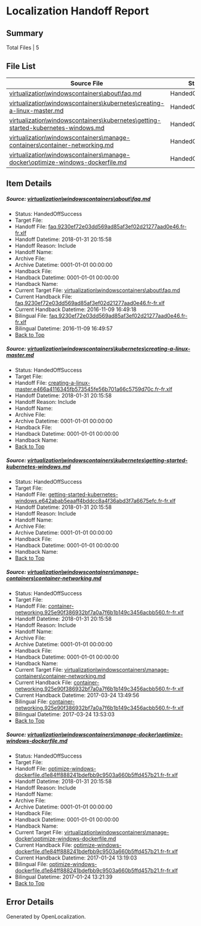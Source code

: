 # <a name='report-top'></a> Localization Handoff Report

## Summary
 Total Files | 5

## File List
 Source File | Status | Details 
 ----------- | ------ | ------- 
 [virtualization\windowscontainers\about\faq.md](https://github.com/Microsoft/Virtualization-Documentation-Private/blob/d38444cf191e6c2b0ca0dbb29678e494b72c19f5/virtualization/windowscontainers/about/faq.md) | HandedOffSuccess | [Details](#37c8cadc4e2725e8220834d41907240c1a273e09297)
 [virtualization\windowscontainers\kubernetes\creating-a-linux-master.md](https://github.com/Microsoft/Virtualization-Documentation-Private/blob/d38444cf191e6c2b0ca0dbb29678e494b72c19f5/virtualization/windowscontainers/kubernetes/creating-a-linux-master.md) | HandedOffSuccess | [Details](#3ea338f7af3dd921731fce0ec5a8b2cf8c4fef0c339)
 [virtualization\windowscontainers\kubernetes\getting-started-kubernetes-windows.md](https://github.com/Microsoft/Virtualization-Documentation-Private/blob/d38444cf191e6c2b0ca0dbb29678e494b72c19f5/virtualization/windowscontainers/kubernetes/getting-started-kubernetes-windows.md) | HandedOffSuccess | [Details](#6f8a17e6d7785ec6d99552edbe5a0c356c109a01340)
 [virtualization\windowscontainers\manage-containers\container-networking.md](https://github.com/Microsoft/Virtualization-Documentation-Private/blob/d38444cf191e6c2b0ca0dbb29678e494b72c19f5/virtualization/windowscontainers/manage-containers/container-networking.md) | HandedOffSuccess | [Details](#4b6a6523de71ba2f589245f48b310c16f6c9ccd7342)
 [virtualization\windowscontainers\manage-docker\optimize-windows-dockerfile.md](https://github.com/Microsoft/Virtualization-Documentation-Private/blob/d38444cf191e6c2b0ca0dbb29678e494b72c19f5/virtualization/windowscontainers/manage-docker/optimize-windows-dockerfile.md) | HandedOffSuccess | [Details](#ba45ee94a5d5e8a15bbbeab7b9c25f15be8be731369)

## Item Details
##### <a name='37c8cadc4e2725e8220834d41907240c1a273e09297'></a> Source: [virtualization\windowscontainers\about\faq.md](https://github.com/Microsoft/Virtualization-Documentation-Private/blob/d38444cf191e6c2b0ca0dbb29678e494b72c19f5/virtualization/windowscontainers/about/faq.md)
* Status: HandedOffSuccess
* Target File: 
* Handoff File: [faq.9230ef72e03dd569ad85af3ef02d21277aad0e46.fr-fr.xlf](https://github.com/MicrosoftDocs/Virtualization-Documentation-Private.handoff/blob/e9118c25b9e96409cf6ab99af279906b72cc0b6a/ol-handoff/MicrosoftDocs/Virtualization-Documentation-Private.fr-fr/live/faq.9230ef72e03dd569ad85af3ef02d21277aad0e46.fr-fr.xlf)
* Handoff Datetime: 2018-01-31 20:15:58
* Handoff Reason: Include
* Handoff Name: 
* Archive File: 
* Archive Datetime: 0001-01-01 00:00:00
* Handback File: 
* Handback Datetime: 0001-01-01 00:00:00
* Handback Name: 
* Current Target File: [virtualization\windowscontainers\about\faq.md](https://github.com/MicrosoftDocs/Virtualization-Documentation-Private.fr-fr/blob/47f1ce82e59102317f8b4ae461b3536963a07b03/virtualization/windowscontainers/about/faq.md)
* Current Handback File: [faq.9230ef72e03dd569ad85af3ef02d21277aad0e46.fr-fr.xlf](https://github.com/MicrosoftDocs/Virtualization-Documentation-Private.handback/blob/630e6808069b38920d4cb95c4f47ae9354da9374/ol-handback/Microsoft/Virtualization-Documentation-Private.fr-fr/live/faq.9230ef72e03dd569ad85af3ef02d21277aad0e46.fr-fr.xlf)
* Current Handback Datetime: 2016-11-09 16:49:18
* Bilingual File: [faq.9230ef72e03dd569ad85af3ef02d21277aad0e46.fr-fr.xlf](https://github.com/MicrosoftDocs/Virtualization-Documentation-Private.handback/blob/630e6808069b38920d4cb95c4f47ae9354da9374/ol-handback/Microsoft/Virtualization-Documentation-Private.fr-fr/live/faq.9230ef72e03dd569ad85af3ef02d21277aad0e46.fr-fr.xlf)
* Bilingual Datetime: 2016-11-09 16:49:57
* [Back to Top](#report-top)

##### <a name='3ea338f7af3dd921731fce0ec5a8b2cf8c4fef0c339'></a> Source: [virtualization\windowscontainers\kubernetes\creating-a-linux-master.md](https://github.com/Microsoft/Virtualization-Documentation-Private/blob/d38444cf191e6c2b0ca0dbb29678e494b72c19f5/virtualization/windowscontainers/kubernetes/creating-a-linux-master.md)
* Status: HandedOffSuccess
* Target File: 
* Handoff File: [creating-a-linux-master.e466a4116345fb573545fe56b701a66c5759d70c.fr-fr.xlf](https://github.com/MicrosoftDocs/Virtualization-Documentation-Private.handoff/blob/e9118c25b9e96409cf6ab99af279906b72cc0b6a/ol-handoff/MicrosoftDocs/Virtualization-Documentation-Private.fr-fr/live/creating-a-linux-master.e466a4116345fb573545fe56b701a66c5759d70c.fr-fr.xlf)
* Handoff Datetime: 2018-01-31 20:15:58
* Handoff Reason: Include
* Handoff Name: 
* Archive File: 
* Archive Datetime: 0001-01-01 00:00:00
* Handback File: 
* Handback Datetime: 0001-01-01 00:00:00
* Handback Name: 
* [Back to Top](#report-top)

##### <a name='6f8a17e6d7785ec6d99552edbe5a0c356c109a01340'></a> Source: [virtualization\windowscontainers\kubernetes\getting-started-kubernetes-windows.md](https://github.com/Microsoft/Virtualization-Documentation-Private/blob/d38444cf191e6c2b0ca0dbb29678e494b72c19f5/virtualization/windowscontainers/kubernetes/getting-started-kubernetes-windows.md)
* Status: HandedOffSuccess
* Target File: 
* Handoff File: [getting-started-kubernetes-windows.e642abab5eaaff4bddcc8a4f36abd3f7a6675efc.fr-fr.xlf](https://github.com/MicrosoftDocs/Virtualization-Documentation-Private.handoff/blob/e9118c25b9e96409cf6ab99af279906b72cc0b6a/ol-handoff/MicrosoftDocs/Virtualization-Documentation-Private.fr-fr/live/getting-started-kubernetes-windows.e642abab5eaaff4bddcc8a4f36abd3f7a6675efc.fr-fr.xlf)
* Handoff Datetime: 2018-01-31 20:15:58
* Handoff Reason: Include
* Handoff Name: 
* Archive File: 
* Archive Datetime: 0001-01-01 00:00:00
* Handback File: 
* Handback Datetime: 0001-01-01 00:00:00
* Handback Name: 
* [Back to Top](#report-top)

##### <a name='4b6a6523de71ba2f589245f48b310c16f6c9ccd7342'></a> Source: [virtualization\windowscontainers\manage-containers\container-networking.md](https://github.com/Microsoft/Virtualization-Documentation-Private/blob/d38444cf191e6c2b0ca0dbb29678e494b72c19f5/virtualization/windowscontainers/manage-containers/container-networking.md)
* Status: HandedOffSuccess
* Target File: 
* Handoff File: [container-networking.925e90f386932bf7a0a7f6b1b149c3456acbb560.fr-fr.xlf](https://github.com/MicrosoftDocs/Virtualization-Documentation-Private.handoff/blob/e9118c25b9e96409cf6ab99af279906b72cc0b6a/ol-handoff/MicrosoftDocs/Virtualization-Documentation-Private.fr-fr/live/container-networking.925e90f386932bf7a0a7f6b1b149c3456acbb560.fr-fr.xlf)
* Handoff Datetime: 2018-01-31 20:15:58
* Handoff Reason: Include
* Handoff Name: 
* Archive File: 
* Archive Datetime: 0001-01-01 00:00:00
* Handback File: 
* Handback Datetime: 0001-01-01 00:00:00
* Handback Name: 
* Current Target File: [virtualization\windowscontainers\manage-containers\container-networking.md](https://github.com/MicrosoftDocs/Virtualization-Documentation-Private.fr-fr/blob/f26914161b3ad0309d88eb88793f5348ea6f3cf4/virtualization/windowscontainers/manage-containers/container-networking.md)
* Current Handback File: [container-networking.925e90f386932bf7a0a7f6b1b149c3456acbb560.fr-fr.xlf](https://github.com/MicrosoftDocs/Virtualization-Documentation-Private.handback/blob/153d2e388619f6795ecec235dddf19417f923c92/ol-handback/Microsoft/Virtualization-Documentation-Private.fr-fr/live/container-networking.925e90f386932bf7a0a7f6b1b149c3456acbb560.fr-fr.xlf)
* Current Handback Datetime: 2017-03-24 13:49:56
* Bilingual File: [container-networking.925e90f386932bf7a0a7f6b1b149c3456acbb560.fr-fr.xlf](https://github.com/MicrosoftDocs/Virtualization-Documentation-Private.handback/blob/153d2e388619f6795ecec235dddf19417f923c92/ol-handback/Microsoft/Virtualization-Documentation-Private.fr-fr/live/container-networking.925e90f386932bf7a0a7f6b1b149c3456acbb560.fr-fr.xlf)
* Bilingual Datetime: 2017-03-24 13:53:03
* [Back to Top](#report-top)

##### <a name='ba45ee94a5d5e8a15bbbeab7b9c25f15be8be731369'></a> Source: [virtualization\windowscontainers\manage-docker\optimize-windows-dockerfile.md](https://github.com/Microsoft/Virtualization-Documentation-Private/blob/d38444cf191e6c2b0ca0dbb29678e494b72c19f5/virtualization/windowscontainers/manage-docker/optimize-windows-dockerfile.md)
* Status: HandedOffSuccess
* Target File: 
* Handoff File: [optimize-windows-dockerfile.d1e84ff888241bdefbb9c9503a660b5ffd457b21.fr-fr.xlf](https://github.com/MicrosoftDocs/Virtualization-Documentation-Private.handoff/blob/e9118c25b9e96409cf6ab99af279906b72cc0b6a/ol-handoff/MicrosoftDocs/Virtualization-Documentation-Private.fr-fr/live/optimize-windows-dockerfile.d1e84ff888241bdefbb9c9503a660b5ffd457b21.fr-fr.xlf)
* Handoff Datetime: 2018-01-31 20:15:58
* Handoff Reason: Include
* Handoff Name: 
* Archive File: 
* Archive Datetime: 0001-01-01 00:00:00
* Handback File: 
* Handback Datetime: 0001-01-01 00:00:00
* Handback Name: 
* Current Target File: [virtualization\windowscontainers\manage-docker\optimize-windows-dockerfile.md](https://github.com/MicrosoftDocs/Virtualization-Documentation-Private.fr-fr/blob/095f790efff1966ec633ba3523d3f6c424273f6f/virtualization/windowscontainers/manage-docker/optimize-windows-dockerfile.md)
* Current Handback File: [optimize-windows-dockerfile.d1e84ff888241bdefbb9c9503a660b5ffd457b21.fr-fr.xlf](https://github.com/MicrosoftDocs/Virtualization-Documentation-Private.handback/blob/610aa47ac3da0b0b55b3f9b73c145c245886ca61/ol-handback/Microsoft/Virtualization-Documentation-Private.fr-fr/live/optimize-windows-dockerfile.d1e84ff888241bdefbb9c9503a660b5ffd457b21.fr-fr.xlf)
* Current Handback Datetime: 2017-01-24 13:19:03
* Bilingual File: [optimize-windows-dockerfile.d1e84ff888241bdefbb9c9503a660b5ffd457b21.fr-fr.xlf](https://github.com/MicrosoftDocs/Virtualization-Documentation-Private.handback/blob/610aa47ac3da0b0b55b3f9b73c145c245886ca61/ol-handback/Microsoft/Virtualization-Documentation-Private.fr-fr/live/optimize-windows-dockerfile.d1e84ff888241bdefbb9c9503a660b5ffd457b21.fr-fr.xlf)
* Bilingual Datetime: 2017-01-24 13:21:39
* [Back to Top](#report-top)


## Error Details

Generated by OpenLocalization.
